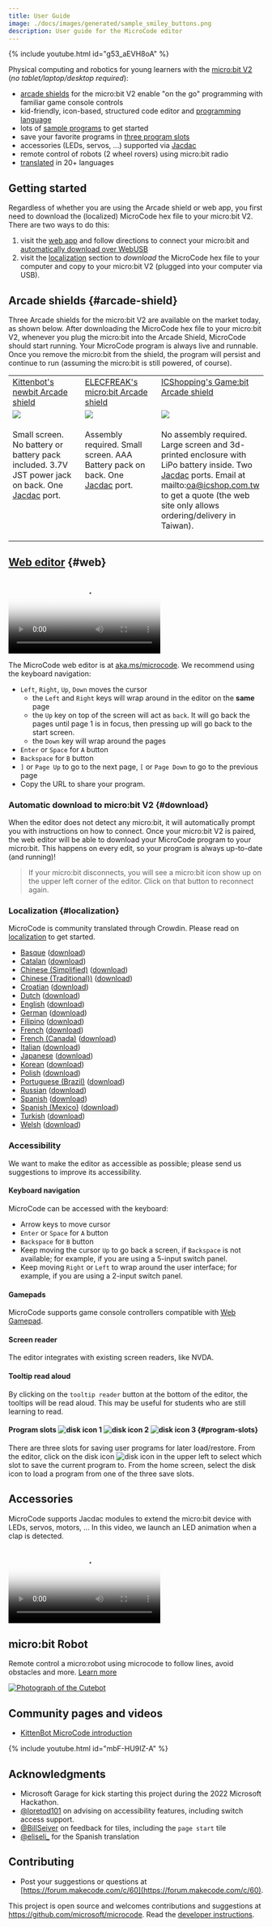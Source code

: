 ```yaml
---
title: User Guide
image: ./docs/images/generated/sample_smiley_buttons.png
description: User guide for the MicroCode editor
---
```


{% include youtube.html id="g53_aEVH8oA" %}

Physical computing and robotics for young learners with the [micro:bit V2](https://microbit.org) (_no tablet/laptop/desktop required_):

-   [arcade shields](#arcade-shields) for the micro:bit V2 enable "on the go" programming with familiar game console controls
-   kid-friendly, icon-based, structured code editor and [programming language](./language)
-   lots of [sample programs](./samples) to get started
-   save your favorite programs in [three program slots](#program-slots)
-   accessories (LEDs, servos, ...) supported via [Jacdac](https://aka.ms/jacdac)
-   remote control of robots (2 wheel rovers) using micro:bit radio
-   [translated](#localization) in 20+ languages

## Getting started

Regardless of whether you are using the Arcade shield or web app, you first need to download the (localized) MicroCode hex file to your micro:bit V2. There are two ways to do this:

1. visit the [web app](https://aka.ms/microcode) and follow directions to connect your micro:bit and [automatically download over WebUSB](#download)
2. visit the [localization](#localization) section to _download_ the MicroCode hex file to your computer and copy to your micro:bit V2 (plugged into your computer via USB).

## Arcade shields {#arcade-shield}

Three Arcade shields for the micro:bit V2 are available on the market today, as shown below. After downloading the MicroCode hex file to your micro:bit V2, whenever you plug the micro:bit into the Arcade Shield, MicroCode should start running. Your MicroCode program is always live and runnable. Once you remove the micro:bit from the shield, the program will persist and continue to run (assuming the micro:bit is still powered, of course).

<table>
<tr valign="top">
<td width="33%" >
<a href="https://www.kittenbot.cc/products/newbit-arcade-shield">
Kittenbot's newbit Arcade shield
</a>
</td><td width="33%" >
<a href="https://shop.elecfreaks.com/products/micro-bit-retro-programming-arcade">
ELECFREAK's micro:bit Arcade shield
</a>
</td>
<td width="33%" >
<a href="https://www.icshop.com.tw/products/368112100118">
ICShopping's Game:bit Arcade shield
</a>
</td></tr>
<tr>
<td>
<a alt="Kittenbot's newbit Arcade shield" href="https://www.kittenbot.cc/products/newbit-arcade-shield">
<img src="../assets/newbit-shield.png">
</a>
</td><td>
<a alt="ELECFREAK's micro:bit Retro Arcade shield" href="https://shop.elecfreaks.com/products/micro-bit-retro-programming-arcade">
<img src="../assets/elecfreaks-shield.png">
</a>
</td><td>
<a alt="ICShopping's Game:bit" href="https://www.icshop.com.tw/products/368112100118">
<img src="../assets/gamebit-shield.png">
</a>
</td></tr>
<tr valign="top">
<td>

Small screen. No battery or battery pack included. 3.7V JST power jack on back. One <a href="https://aka.ms/jacdac">Jacdac</a> port.

</td>

<td>

Assembly required. Small screen. AAA Battery pack on back. One <a href="https://aka.ms/jacdac">Jacdac</a> port.

</td>
<td>

No assembly required. Large screen and 3d-printed enclosure with LiPo battery inside. Two <a href="https://aka.ms/jacdac">Jacdac</a> ports. Email at <a ref="mailto:oa@icshop.com.tw">mailto:oa@icshop.com.tw</a> to get a quote (the web site only allows ordering/delivery in Taiwan).

</td>
</tr>

</table>

## [Web editor](https://aka.ms/m9) {#web}

<video class="sample" poster="./videos/smiley-buttons.png" src="./videos/smiley-buttons.mp4" controls="true"></video>

The MicroCode web editor is at [aka.ms/microcode](https://aka.ms/microcode).
We recommend using the keyboard navigation:

-   `Left`, `Right`, `Up`, `Down` moves the cursor
    -   the `Left` and `Right` keys will wrap around in the editor on the **same** page
    -   the `Up` key on top of the screen will act as `back`. It will go back the pages until page 1 is in focus, then pressing up will go back to the start screen.
    -   the `Down` key will wrap around the pages
-   `Enter` or `Space` for `A` button
-   `Backspace` for `B` button
-   `]` or `Page Up` to go to the next page, `[` or `Page Down` to go to the previous page
-   Copy the URL to share your program.

### Automatic download to micro:bit V2 {#download}

When the editor does not detect any micro:bit, it will automatically prompt you with instructions
on how to connect. Once your micro:bit V2 is paired, the web editor will be able to download your
MicroCode program to your micro:bit. This happens on every edit, so your program
is always up-to-date (and running)!

> If your micro:bit disconnects, you will see a micro:bit icon show up on the upper left corner of the editor. Click on that button to reconnect again.

### Localization {#localization}

MicroCode is community translated through Crowdin. Please read on [localization](./localization) to get started.

-   [Basque](../eu.html) ([download](../assets/hex/microcode-eu.hex))
-   [Catalan](../ca.html) ([download](../assets/hex/microcode-ca.hex))
-   [Chinese (Simplified)](../zh-CN.html) ([download](../assets/hex/microcode-zh-cn.hex))
-   [Chinese (Traditional))](../zh-HK.html) ([download](../assets/hex/microcode-zh-hk.hex))
-   [Croatian](../hr.html) ([download](../assets/hex/microcode-hr.hex))
-   [Dutch](../nl.html) ([download](../assets/hex/microcode-nl.hex))
-   [English](../) ([download](../assets/hex/microcode-en.hex))
-   [German](../de.html) ([download](../assets/hex/microcode-de.hex))
-   [Filipino](../fil.html) ([download](../assets/hex/microcode-fil.hex))
-   [French](../fr.html) ([download](../assets/hex/microcode-fr.hex))
-   [French (Canada)](../fr-CA.html) ([download](../assets/hex/microcode-fr-ca.hex))
-   [Italian](../it.html) ([download](../assets/hex/microcode-it.hex))
-   [Japanese](../ja.html) ([download](../assets/hex/microcode-ja.hex))
-   [Korean](../ko.html) ([download](../assets/hex/microcode-ko.hex))
-   [Polish](../pl.html) ([download](../assets/hex/microcode-pl.hex))
-   [Portuguese (Brazil)](../pt-BR.html) ([download](../assets/hex/microcode-pt-br.hex))
-   [Russian](../ru.html) ([download](../assets/hex/microcode-ru.hex))
-   [Spanish](../es-ES.html) ([download](../assets/hex/microcode-es-es.hex))
-   [Spanish (Mexico)](../es-MX.html) ([download](../assets/hex/microcode-es-mx.hex))
-   [Turkish](../tr.html) ([download](../assets/hex/microcode-tr.hex))
-   [Welsh](../cy.html) ([download](../assets/hex/microcode-cy.hex))

### Accessibility

We want to make the editor as accessible as possible; please send us suggestions to improve its accessibility.

#### Keyboard navigation

MicroCode can be accessed with the keyboard:

-   Arrow keys to move cursor
-   `Enter` or `Space` for `A` button
-   `Backspace` for `B` button
-   Keep moving the cursor `Up` to go back a screen, if `Backspace` is not available;
    for example, if you are using a 5-input switch panel.
-   Keep moving `Right` or `Left` to wrap around the user interface; for example,
    if you are using a 2-input switch panel.

#### Gamepads

MicroCode supports game console controllers compatible with [Web Gamepad](https://developer.mozilla.org/en-US/docs/Web/API/Gamepad).

#### Screen reader

The editor integrates with existing screen readers, like NVDA.

#### Tooltip read aloud

By clicking on the `tooltip reader` button at the bottom of the editor, the tooltips will be read aloud. This may be useful for students who are still learning to read.

#### Program slots ![disk icon 1](./images/generated/icon_disk1.png) ![disk icon 2](./images/generated/icon_disk2.png) ![disk icon 3](./images/generated/icon_disk3.png) {#program-slots}

There are three slots for saving user programs for later load/restore. From the editor, click on the disk icon
![disk icon](./images/generated/icon_disk.png)
in the upper left to select which slot to save the current program to. From the home screen, select the disk icon to load a program from one of the three save slots.

## Accessories

MicroCode supports Jacdac modules to extend the micro:bit device with LEDs, servos, motors, ...
In this video, we launch an LED animation when a clap is detected.

<video class="sample" poster="./videos/jacdac-led.png" src="./videos/jacdac-led.mp4" controls="true"></video>

## micro:bit Robot

Remote control a micro:robot using microcode
to follow lines, avoid obstacles and more. [Learn more](./robot)

[![Photograph of the Cutebot](./images/cutebot.jpeg)](https://www.elecfreaks.com/micro-bit-smart-cutebot.html)

## Community pages and videos

-   [KittenBot MicroCode introduction](https://mp.weixin.qq.com/s/yBQMU2IAbeHgr-ok05THTA)

{% include youtube.html id="mbF-HU9IZ-A" %}

## Acknowledgments

-   Microsoft Garage for kick starting this project during the 2022 Microsoft Hackathon.
-   [@loretod101](https://twitter.com/loretod101) on advising on accessibility features, including switch access support.
-   [@BillSeiver](https://twitter.com/BillSiever) on feedback for tiles, including the `page start` tile
-   [@eliseli\_](https://twitter.com/eliseli_) for the Spanish translation

## Contributing

-   Post your suggestions or questions at [https://forum.makecode.com/c/60](https://forum.makecode.com/c/60).

This project is open source and welcomes contributions and suggestions at https://github.com/microsoft/microcode.
Read the [developer instructions](./develop.md).
